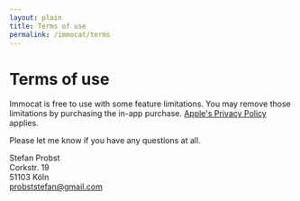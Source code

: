 ```yaml
---
layout: plain
title: Terms of use
permalink: /immocat/terms
---
```


# Terms of use

Immocat is free to use with some feature limitations. You may remove those limitations by purchasing the in-app purchase. [Apple's Privacy Policy](https://www.apple.com/legal/privacy/) applies.

Please let me know if you have any questions at all.

Stefan Probst\
Corkstr. 19\
51103 Köln\
probststefan@gmail.com
